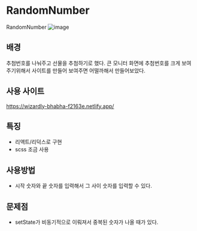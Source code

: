 # RandomNumber
RandomNumber
![image](https://user-images.githubusercontent.com/27064187/147480796-f4ca47cd-839e-4be7-aaf3-231e584fb6f9.png)

## 배경
추첨번호를 나눠주고 선물을 추첨하기로 했다.
큰 모니터 화면에 추첨번호를 크게 보여주기위해서 사이트를 만들어 보여주면 어떨까해서 만들어보았다.

## 사용 사이트
https://wizardly-bhabha-f2163e.netlify.app/

## 특징
 - 리액트/리덕스로 구현
 - scss 조금 사용

## 사용방법

 - 시작 숫자와 끝 숫자를 입력해서 그 사이 숫자를 입력할 수 있다.

## 문제점

 - setState가 비동기적으로 이뤄져서 중복된 숫자가 나올 때가 있다. 

